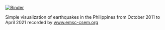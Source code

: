 [![Binder](https://mybinder.org/badge_logo.svg)](https://mybinder.org/v2/gh/miguel123-gis/PH-earthquakes-visualization/HEAD?urlpath=https%3A%2F%2Fgithub.com%2Fmiguel123-gis%2FPH-earthquakes-visualization%2Fblob%2Fmaster%2Fplot_earthquakes_csv_cartopy.ipynb)

Simple visualization of earthquakes in the Philippines from October 2011 to April 2021 recorded by www.emsc-csem.org
